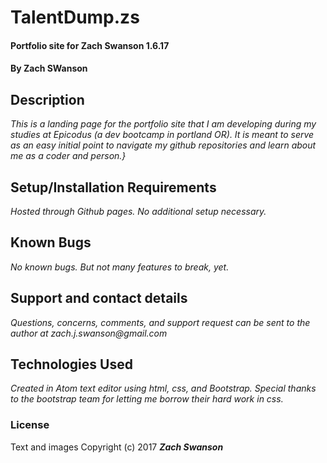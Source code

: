 # TalentDump.zs

#### Portfolio site for Zach Swanson 1.6.17

#### By Zach SWanson

## Description

_This is a landing page for the portfolio site that I am developing during my studies at Epicodus (a dev bootcamp in portland OR). It is meant to serve as an easy initial point to navigate my github repositories and learn about me as a coder and person.}_

## Setup/Installation Requirements

_Hosted through Github pages.  No additional setup necessary._

## Known Bugs

_No known bugs.  But not many features to break, yet._

## Support and contact details

_Questions, concerns, comments, and support request can be sent to the author at zach.j.swanson@gmail.com_

## Technologies Used

_Created in Atom text editor using html, css, and Bootstrap.  Special thanks to the bootstrap team for letting me borrow their hard work in css._

### License



Text and images Copyright (c) 2017 **_Zach Swanson_**
